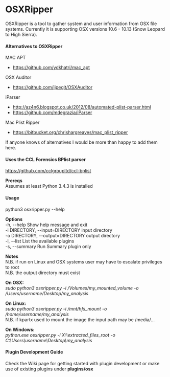 # OSXRipper
OSXRipper is a tool to gather system and user information from OSX file systems. Currently it is supporting OSX versions 10.6 - 10.13 (Snow Leopard to High Sierra).

#### Alternatives to OSXRipper

MAC APT
- https://github.com/ydkhatri/mac_apt<br />

OSX Auditor
- https://github.com/jipegit/OSXAuditor<br />

iParser
- http://az4n6.blogspot.co.uk/2012/08/automated-plist-parser.html<br />
- https://github.com/mdegrazia/iParser

Mac Plist Ripper
- https://bitbucket.org/chrishargreaves/mac_plist_ripper

If anyone knows of alternatives I would be more than happy to add them here.

#### Uses the CCL Forensics BPlist parser
https://github.com/cclgroupltd/ccl-bplist

__Prereqs__<br />
Assumes at least Python 3.4.3 is installed

#### Usage

python3 osxripper.py --help

__Options__<br />
-h, --help                       Show help message and exit<br />
-i DIRECTORY, --input=DIRECTORY  input directory<br />
-o DIRECTORY, --output=DIRECTORY output directory<br />
-l, --list List the available plugins<br />
-s, --summary                    Run Summary plugin only<br />

__Notes__<br />
N.B. if run on Linux and OSX systems user may have to escalate privileges to root<br />
N.B. the output directory must exist

__On OSX:__<br />
<em>sudo python3 osxripper.py -i /Volumes/my_mounted_volume -o /Users/username/Desktop/my_analysis</em><br />

__On Linux:__<br />
<em>sudo python3 osxripper.py -i /mnt/hfs_mount -o /home/username/my_analysis</em><br />
N.B. if kpartx used to mount the image the input path may be /media/...<br />

__On Windows:__<br />
<em>python.exe osxripper.py -i X:\extracted_files_root -o C:\Users\username\Desktop\my_analysis</em><br />

#### Plugin Development Guide
Check the Wiki page for getting started with plugin development or make use of existing plugins under __plugins/osx__
